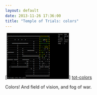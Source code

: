 ```yaml
---
layout: default
date: 2013-11-26 17:36:00
title: "Temple of Trials: colors"
---
```

[![tot-colors][tot-colors-thumb]] [tot-colors]

Colors! And field of vision, and fog of war.  
  
[tot-colors]: /images/tot-colors.png
[tot-colors-thumb]: /thumbs/tot-colors.png
